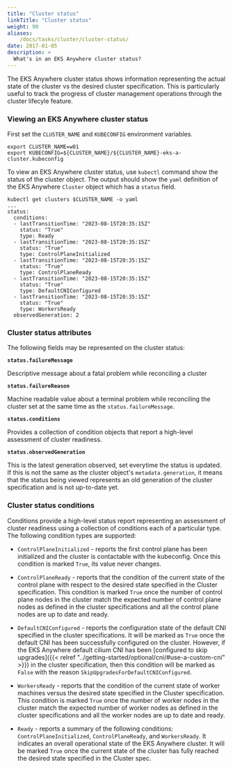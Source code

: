 ```yaml
---
title: "Cluster status"
linkTitle: "Cluster status"
weight: 90
aliases:
    /docs/tasks/cluster/cluster-status/
date: 2017-01-05
description: >
  What's in an EKS Anywhere cluster status?
---
```


The EKS Anywhere cluster status shows information representing the actual state of the cluster vs the desired cluster specification. This is particularly useful to track the progress of cluster management operations through the cluster lifecyle feature.

### Viewing an EKS Anywhere cluster status

First set the `CLUSTER_NAME` and `KUBECONFIG` environment variables.

```
export CLUSTER_NAME=w01
export KUBECONFIG=${CLUSTER_NAME}/${CLUSTER_NAME}-eks-a-cluster.kubeconfig
```

To view an EKS Anywhere cluster status, use `kubectl` command show the status of the cluster object.
The output should show the `yaml` definition of the EKS Anywhere `Cluster` object which has a `status` field.

```
kubectl get clusters $CLUSTER_NAME -o yaml
...
status:
  conditions:
  - lastTransitionTime: "2023-08-15T20:35:15Z"
    status: "True"
    type: Ready
  - lastTransitionTime: "2023-08-15T20:35:15Z"
    status: "True"
    type: ControlPlaneInitialized
  - lastTransitionTime: "2023-08-15T20:35:15Z"
    status: "True"
    type: ControlPlaneReady
  - lastTransitionTime: "2023-08-15T20:35:15Z"
    status: "True"
    type: DefaultCNIConfigured
  - lastTransitionTime: "2023-08-15T20:35:15Z"
    status: "True"
    type: WorkersReady
  observedGeneration: 2
```

### Cluster status attributes

The following fields may be represented on the cluster status:

**`status.failureMessage`**

Descriptive message about a fatal problem while reconciling a cluster

**`status.failureReason`**

Machine readable value about a terminal problem while reconciling the cluster set at the same time as the `status.failureMessage`.

**`status.conditions`**

Provides a collection of condition objects that report a high-level assessment of cluster readiness.

**`status.observedGeneration`**

This is the latest generation observed, set everytime the status is updated. If this is not the same as the cluster object's `metadata.generation`, it means that the status being viewed represents an old generation of the cluster specification and is not up-to-date yet. 

### Cluster status conditions

Conditions provide a high-level status report representing an assessment of cluster readiness using a collection of conditions each of a particular type. The following condition types are supported:

  * `ControlPlaneInitialized` - reports the first control plane has been initialized and the cluster is contactable with the kubeconfig. Once this condition is marked `True`, its value never changes.

  * `ControlPlaneReady` -  reports that the condition of the current state of the control plane with respect to the desired state specified in the Cluster specification. This condition is marked `True` once the number of control plane nodes in the cluster match the expected number of control plane nodes as defined in the cluster specifications and all the control plane nodes are up to date and ready.

  * `DefaultCNIConfigured` - reports the configuration state of the default CNI specified in the cluster specifications. It will be marked as `True` once the default CNI has been successfully configured on the cluster. 
  However, if the EKS Anywhere default cilium CNI has been [configured to skip upgrades]({{< relref "../getting-started/optional/cni/#use-a-custom-cni" >}}) in the cluster specification, then this condition will be marked as `False` with the reason `SkipUpgradesForDefaultCNIConfigured`.

  * `WorkersReady` - reports that the condition of the current state of worker machines versus the desired state specified in the Cluster specification. This condition is marked `True` once the number of worker nodes in the cluster match the expected number of worker nodes as defined in the cluster specifications and all the worker nodes are up to date and ready.

  * `Ready` - reports a summary of the following conditions: `ControlPlaneInitialized`, `ControlPlaneReady`, and `WorkersReady`. It indicates an overall operational state of the EKS Anywhere cluster. It will be marked `True` once the current state of the cluster has fully reached the desired state specified in the Cluster spec.


